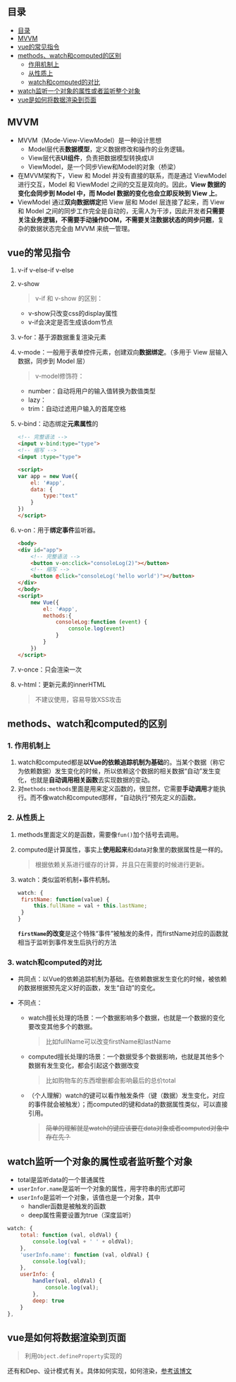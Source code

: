 ## 目录

<!-- TOC -->

- [目录](#%E7%9B%AE%E5%BD%95)
- [MVVM](#mvvm)
- [vue的常见指令](#vue%E7%9A%84%E5%B8%B8%E8%A7%81%E6%8C%87%E4%BB%A4)
- [methods、watch和computed的区别](#methodswatch%E5%92%8Ccomputed%E7%9A%84%E5%8C%BA%E5%88%AB)
  - [作用机制上](#%E4%BD%9C%E7%94%A8%E6%9C%BA%E5%88%B6%E4%B8%8A)
  - [从性质上](#%E4%BB%8E%E6%80%A7%E8%B4%A8%E4%B8%8A)
  - [watch和computed的对比](#watch%E5%92%8Ccomputed%E7%9A%84%E5%AF%B9%E6%AF%94)
- [watch监听一个对象的属性或者监听整个对象](#watch%E7%9B%91%E5%90%AC%E4%B8%80%E4%B8%AA%E5%AF%B9%E8%B1%A1%E7%9A%84%E5%B1%9E%E6%80%A7%E6%88%96%E8%80%85%E7%9B%91%E5%90%AC%E6%95%B4%E4%B8%AA%E5%AF%B9%E8%B1%A1)
- [vue是如何将数据渲染到页面](#vue%E6%98%AF%E5%A6%82%E4%BD%95%E5%B0%86%E6%95%B0%E6%8D%AE%E6%B8%B2%E6%9F%93%E5%88%B0%E9%A1%B5%E9%9D%A2)

<!-- /TOC -->

## MVVM

+ MVVM（Mode-View-ViewModel）是一种设计思想
  + Model层代表**数据模型**，定义数据修改和操作的业务逻辑。
  + View层代表**UI组件**，负责把数据模型转换成UI
  + ViewModel，是一个同步View和Model的对象（桥梁）
+ 在MVVM架构下，View 和 Model 并没有直接的联系，而是通过 ViewModel 进行交互，Model 和 ViewModel 之间的交互是双向的。因此，**View 数据的变化会同步到 Model 中，而 Model 数据的变化也会立即反映到 View 上**。
+ ViewModel 通过**双向数据绑定**把 View 层和 Model 层连接了起来，而 View 和 Model 之间的同步工作完全是自动的，无需人为干涉，因此开发者**只需要关注业务逻辑，不需要手动操作DOM，不需要关注数据状态的同步问题**，复杂的数据状态完全由 MVVM 来统一管理。



## vue的常见指令

1. v-if v-else-if v-else

2. v-show

   > v-if 和 v-show 的区别：
   
   + v-show只改变css的display属性
   + v-if会决定是否生成该dom节点

3. v-for：基于源数据重复渲染元素

4. v-mode：一般用于表单控件元素，创建双向**数据绑定**。（多用于 View 层输入数据，同步到 Model 层）

   > v-model修饰符：

   + number：自动将用户的输入值转换为数值类型
   + lazy：
   + trim：自动过滤用户输入的首尾空格
   
5. v-bind：动态绑定**元素属性**的

   ```html
   <!-- 完整语法 -->
   <input v-bind:type="type">
   <!-- 缩写 -->
   <input :type="type">
   
   <script>
   var app = new Vue({
       el: '#app',
       data: {
           type:"text"
       }
   })
   </script>
   ```

6. v-on：用于**绑定事件**监听器。

   ```html
   <body>
   <div id="app">
       <!-- 完整语法 -->
       <button v-on:click="consoleLog(2)"></button>
       <!-- 缩写 -->
       <button @click="consoleLog('hello world')"></button>
   </div>
   </body>
   <script>
       new Vue({
           el: '#app',
           methods:{
               consoleLog:function (event) {
                   console.log(event)
               }
           }
       })
   </script>
   ```

7. v-once：只会渲染一次

8. v-html：更新元素的innerHTML

   > 不建议使用，容易导致XSS攻击



## methods、watch和computed的区别

### 1. 作用机制上

1. watch和computed都是**以Vue的依赖追踪机制为基础**的。当某个数据（称它为依赖数据）发生变化的时候，所以依赖这个数据的相关数据“自动”发生变化，也就是**自动调用相关函数**去实现数据的变动。
2. 对`methods:methods`里面是用来定义函数的，很显然，它需要**手动调用**才能执行。而不像watch和computed那样，“自动执行”预先定义的函数。



### 2. 从性质上

1. methods里面定义的是函数，需要像`fun()`加个括号去调用。

2. computed是计算属性，事实上**使用起来**和data对象里的数据属性是一样的。

   > 根据依赖关系进行缓存的计算，并且只在需要的时候进行更新。

3. watch：类似监听机制+事件机制。

   ```js
   watch: {
   	firstName: function(value) {
   		this.fullName = val + this.lastName;
   	}
   }
   ```

   **`firstName`的改变**是这个特殊“事件”被触发的条件，而firstName对应的函数就相当于监听到事件发生后执行的方法



### 3. watch和computed的对比

+ 共同点：以Vue的依赖追踪机制为基础。在依赖数据发生变化的时候，被依赖的数据根据预先定义好的函数，发生“自动”的变化。

+ 不同点：

  + watch擅长处理的场景：一个数据影响多个数据，也就是一个数据的变化要改变其他多个的数据。

    >  比如fullName可以改变firstName和lastName

  + computed擅长处理的场景：一个数据受多个数据影响，也就是其他多个数据有发生变化，都会引起这个数据改变

    > 比如购物车的东西增删都会影响最后的总价total

  + （个人理解）watch的键可以看作触发条件（键（数据）发生变化，对应的事件就会被触发）；而computed的键和data的数据属性类似，可以直接引用。

    > ~~简单的理解就是watch的键应该要在data对象或者computed对象中存在先？~~



## watch监听一个对象的属性或者监听整个对象

+ total是监听data的一个普通属性
+ `userInfor.name`是监听一个对象的属性，用字符串的形式即可
+ `userInfo`是监听一个对象，该值也是一个对象，其中
  + handler函数是被触发的函数
  + deep属性需要设置为true（深度监听）

```js
watch: {
    total: function (val, oldVal) {
    	console.log(val + ' ' + oldVal);
    },
    'userInfo.name': function (val, oldVal) {
    	console.log(val);
    },
    userInfo: {
        handler(val, oldVal) {
        	console.log(val);
        },
        deep: true
    }
},
```



## vue是如何将数据渲染到页面

> 利用`Object.defineProperty`实现的

还有和Dep、设计模式有关。具体如何实现，如何渲染，[参考该博文](https://www.cnblogs.com/Object-L/p/12574853.html)







































